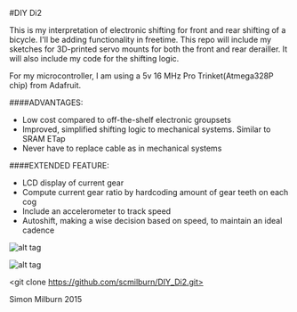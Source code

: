 #DIY Di2

This is my interpretation of electronic shifting for front and rear shifting of a bicycle.
I'll be adding functionality in freetime. This repo will include my sketches for 3D-printed 
servo mounts for both the front and rear derailler. It will also include my code for the 
shifting logic.

For my microcontroller, I am using a 5v 16 MHz Pro Trinket(Atmega328P chip) from Adafruit.

####ADVANTAGES:
* Low cost compared to off-the-shelf electronic groupsets
* Improved, simplified shifting logic to mechanical systems. Similar to SRAM ETap
* Never have to replace cable as in mechanical systems

####EXTENDED FEATURE:
* LCD display of current gear
* Compute current gear ratio by hardcoding amount of gear teeth on each cog
* Include an accelerometer to track speed
* Autoshift, making a wise decision based on speed, to maintain an ideal cadence 

![alt tag](https://raw.github.com/scmilburn/DIY_Di2/img/front.jpg "front derailleur")

![alt tag](https://raw.github.com/scmilburn/DIY_Di2/img/rear.jpg "rear derailleur")

<git clone https://github.com/scmilburn/DIY_Di2.git>

Simon Milburn 2015
